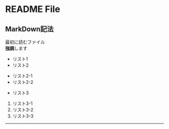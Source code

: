 # README File  
## MarkDown記法  
最初に読むファイル  
**強調**します  
* リスト1
* リスト2
 - リスト2-1
 - リスト2-2
* リスト3
 1. リスト3-1
 2. リスト3-2
 3. リスト3-3
------------
